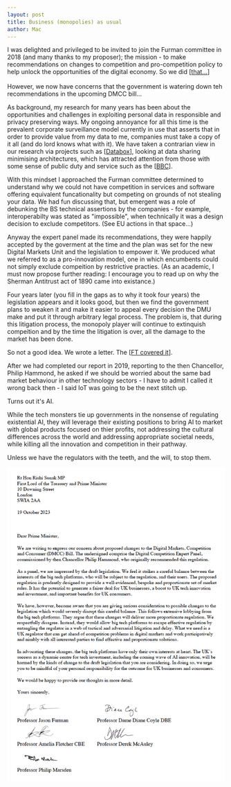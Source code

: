 ```yaml
---
layout: post
title: Business (monopolies) as usual
author: Mac
---
```




I was delighted and privileged to be invited to join the Furman committee in 2018 
(and many thanks to my proposer); the mission - 
to make recommendations on changes to
competition and pro-competition policy to help unlock the opportunities of the digital
economy. So we did [[that...](https://www.gov.uk/government/publications/unlocking-digital-competition-report-of-the-digital-competition-expert-panel)]
<br /><br />
However, we now have concerns that the government is watering down teh recommendations in the upcoming DMCC bill...

As background, my research for many years has
been about the opportunities and challenges in exploiting personal data in responsible and privacy preserving ways.
My ongoing annoyance 
for all this time is the prevalent corporate surveillance model currently in use
that asserts that in order to provide value from my data to me, 
companies must take a copy of it all (and do lord knows what with it).
We have taken a contrarian view in our research via projects such as
[[Databox](https://phys.org/news/2016-04-personal-revolution.html)], looking at data sharing minimising architectures, 
which has attracted attention from 
those with some sense of public duty and
service such as the [[BBC](https://www.bbc.co.uk/rd/projects/databox)].

With this mindset I approached the Furman committee determined to understand why we could not have
competition in services and software offering equivalent funcationality but competing on grounds of not stealing
your data. We had fun discussing that, but emergent was a role of debunking the BS technical assertions by the companies -
for example, interoperabilty was stated as "impossible",
when technically it was a design decision to exclude 
competitors.
(See EU actions in that space...)

Anyway the expert panel made its recommendations, they were happily accepted by the goverment at the time
and the plan was set for the new Digital Markets Unit and the legislation to empower it. 
We produced what we referred to as a pro-innovation model,
one in which encumbents could not simply exclude compeition by restrictive practies.
(As an academic, I must now propose further reading:
I encourage you to read up on why the Sherman Antitrust act of 1890 came into existance.)

Four years later (you fill in the gaps as to why it took four years) the legislation appears
and it looks good, but then we find the government plans to weaken it and 
make it easier to appeal every decision the DMU make 
and put it through arbitrary legal process.
The problem is, that during this litigation process, the monopoly player will
continue to extinquish compeition and by the time the litigation is over,
all the damage to the market has been done.

So not a good idea. We wrote a letter. The [[FT covered it](https://on.ft.com/3FoWwkX)].

After we had completed our report in 2019, reporting to the then Chancellor, Philip Hammond, 
he asked if we should be worried about the same bad market behaviour in other technology sectors -
I have to admit I called it wrong back then - I said IoT was going to be the next stitch up. 

Turns out it's AI.

While the tech monsters tie up governments in the nonsense of regulating existential AI,
they will leverage their existing positions to bring AI to market
with global products focused on thier profits, not addressing the cultural differences
across the world and addressing appropriate societal needs,
while killing all the innovation and competition in their pathway.

Unless we have the regulators with the teeth, and the will, to stop them.

<img src="/images/FurmanLetter.jpg" alt="Letter to PM" />



